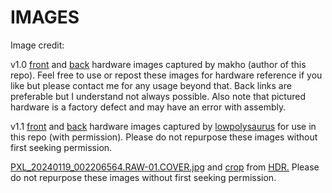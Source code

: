 # IMAGES

Image credit:

v1.0 [front](v1.0_Front.jpg) and [back](v1.0_Back.jpg) hardware images captured by makho (author of this repo). Feel free to use or repost these images for hardware reference if you like but please contact me for any usage beyond that. Back links are preferable but I understand not always possible. Also note that pictured hardware is a factory defect and may have an error with assembly. 

v1.1 [front](v1.1_Front.jpg) and [back](v1.1_Back.jpg) hardware images captured by [lowpolysaurus](https://lowpoly.dk/) for use in this repo (with permission). Please do not repurpose these images without first seeking permission. 

[PXL_20240119_002206564.RAW-01.COVER.jpg](PXL_20240119_002206564.RAW-01.COVER.jpg) and [crop](purple_screen.jpg) from [HDR.](https://twitter.com/MartinRefseth) Please do not repurpose these images without first seeking permission. 
